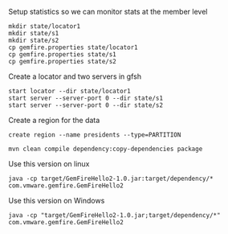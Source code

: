 Setup statistics so we can monitor stats at the member level
```
mkdir state/locator1
mkdir state/s1
mkdir state/s2
cp gemfire.properties state/locator1
cp gemfire.properties state/s1
cp gemfire.properties state/s2
```

Create a locator and two servers in gfsh
```
start locator --dir state/locator1
start server --server-port 0 --dir state/s1
start server --server-port 0 --dir state/s2
```

Create a region for the data
```
create region --name presidents --type=PARTITION
```

```text
mvn clean compile dependency:copy-dependencies package
```

Use this version on linux
```text
java -cp target/GemFireHello2-1.0.jar:target/dependency/*  com.vmware.gemfire.GemFireHello2
```

Use this version on Windows
```text
java -cp "target/GemFireHello2-1.0.jar;target/dependency/*"  com.vmware.gemfire.GemFireHello2
```
